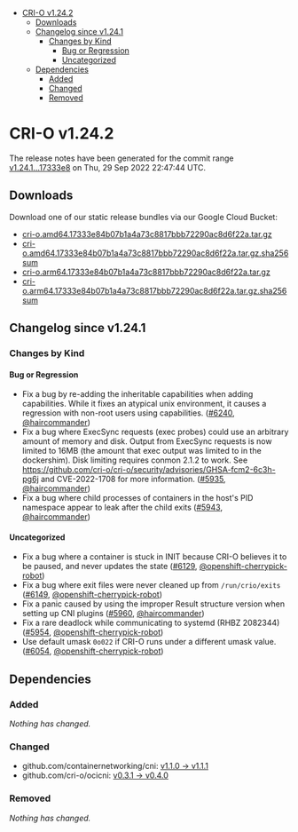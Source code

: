 - [CRI-O v1.24.2](#cri-o-v1242)
  - [Downloads](#downloads)
  - [Changelog since v1.24.1](#changelog-since-v1241)
    - [Changes by Kind](#changes-by-kind)
      - [Bug or Regression](#bug-or-regression)
      - [Uncategorized](#uncategorized)
  - [Dependencies](#dependencies)
    - [Added](#added)
    - [Changed](#changed)
    - [Removed](#removed)

# CRI-O v1.24.2

The release notes have been generated for the commit range
[v1.24.1...17333e8](https://github.com/cri-o/cri-o/compare/v1.24.1...17333e84b07b1a4a73c8817bbb72290ac8d6f22a) on Thu, 29 Sep 2022 22:47:44 UTC.

## Downloads

Download one of our static release bundles via our Google Cloud Bucket:

- [cri-o.amd64.17333e84b07b1a4a73c8817bbb72290ac8d6f22a.tar.gz](https://storage.googleapis.com/cri-o/artifacts/cri-o.amd64.17333e84b07b1a4a73c8817bbb72290ac8d6f22a.tar.gz)
- [cri-o.amd64.17333e84b07b1a4a73c8817bbb72290ac8d6f22a.tar.gz.sha256sum](https://storage.googleapis.com/cri-o/artifacts/cri-o.amd64.17333e84b07b1a4a73c8817bbb72290ac8d6f22a.tar.gz.sha256sum)
- [cri-o.arm64.17333e84b07b1a4a73c8817bbb72290ac8d6f22a.tar.gz](https://storage.googleapis.com/cri-o/artifacts/cri-o.arm64.17333e84b07b1a4a73c8817bbb72290ac8d6f22a.tar.gz)
- [cri-o.arm64.17333e84b07b1a4a73c8817bbb72290ac8d6f22a.tar.gz.sha256sum](https://storage.googleapis.com/cri-o/artifacts/cri-o.arm64.17333e84b07b1a4a73c8817bbb72290ac8d6f22a.tar.gz.sha256sum)

## Changelog since v1.24.1

### Changes by Kind

#### Bug or Regression
 - Fix a bug by re-adding the inheritable capabilities when adding capabilities. While it fixes an atypical unix environment, it causes a regression with non-root users using capabilities. ([#6240](https://github.com/cri-o/cri-o/pull/6240), [@haircommander](https://github.com/haircommander))
 - Fix a bug where ExecSync requests (exec probes) could use an arbitrary amount of memory and disk. Output from ExecSync requests is now limited to 16MB (the amount that exec output was limited to in the dockershim). Disk limiting requires conmon 2.1.2 to work. See https://github.com/cri-o/cri-o/security/advisories/GHSA-fcm2-6c3h-pg6j and CVE-2022-1708 for more information. ([#5935](https://github.com/cri-o/cri-o/pull/5935), [@haircommander](https://github.com/haircommander))
 - Fix a bug where child processes of containers in the host's PID namespace appear to leak after the child exits ([#5943](https://github.com/cri-o/cri-o/pull/5943), [@haircommander](https://github.com/haircommander))

#### Uncategorized
 - Fix a bug where a container is stuck in INIT because CRI-O believes it to be paused, and never updates the state ([#6129](https://github.com/cri-o/cri-o/pull/6129), [@openshift-cherrypick-robot](https://github.com/openshift-cherrypick-robot))
 - Fix a bug where exit files were never cleaned up from `/run/crio/exits` ([#6149](https://github.com/cri-o/cri-o/pull/6149), [@openshift-cherrypick-robot](https://github.com/openshift-cherrypick-robot))
 - Fix a panic caused by using the improper Result structure version when setting up CNI plugins ([#5960](https://github.com/cri-o/cri-o/pull/5960), [@haircommander](https://github.com/haircommander))
 - Fix a rare deadlock while communicating to systemd (RHBZ 2082344) ([#5954](https://github.com/cri-o/cri-o/pull/5954), [@openshift-cherrypick-robot](https://github.com/openshift-cherrypick-robot))
 - Use default umask `0o022` if CRI-O runs under a different umask value. ([#6054](https://github.com/cri-o/cri-o/pull/6054), [@openshift-cherrypick-robot](https://github.com/openshift-cherrypick-robot))

## Dependencies

### Added
_Nothing has changed._

### Changed
- github.com/containernetworking/cni: [v1.1.0 → v1.1.1](https://github.com/containernetworking/cni/compare/v1.1.0...v1.1.1)
- github.com/cri-o/ocicni: [v0.3.1 → v0.4.0](https://github.com/cri-o/ocicni/compare/v0.3.1...v0.4.0)

### Removed
_Nothing has changed._
